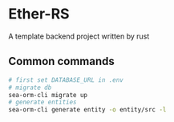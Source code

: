 # Ether-RS

A template backend project written by rust

## Common commands

```bash
# first set DATABASE_URL in .env
# migrate db
sea-orm-cli migrate up
# generate entities
sea-orm-cli generate entity -o entity/src -l
```
